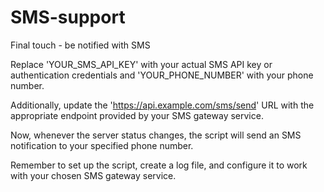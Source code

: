 # SMS-support
Final touch - be notified with SMS

Replace 'YOUR_SMS_API_KEY' with your actual SMS API key or authentication credentials and 'YOUR_PHONE_NUMBER' with your phone number.

Additionally, update the 'https://api.example.com/sms/send' URL with the appropriate endpoint provided by your SMS gateway service.

Now, whenever the server status changes, the script will send an SMS notification to your specified phone number.

Remember to set up the script, create a log file, and configure it to work with your chosen SMS gateway service.
